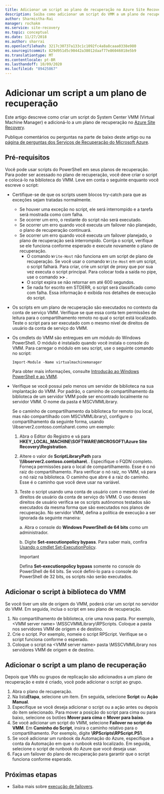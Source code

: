 ```yaml
---
title: Adicionar um script ao plano de recuperação no Azure Site Recovery
description: Saiba como adicionar um script do VMM a um plano de recuperação para recuperação de desastre de VMs do Hyper-V em nuvens do VMM.
author: Sharmistha-Rai
manager: rochakm
ms.service: site-recovery
ms.topic: conceptual
ms.date: 11/27/2018
ms.author: sharrai
ms.openlocfilehash: 3217c30737a133c1c1092fc4a8a8caaa0338e980
ms.sourcegitcommit: 829d951d5c90442a38012daaf77e86046018e5b9
ms.translationtype: MT
ms.contentlocale: pt-BR
ms.lasthandoff: 10/09/2020
ms.locfileid: "89425867"
---
```

# <a name="add-a-vmm-script-to-a-recovery-plan"></a>Adicionar um script a um plano de recuperação

Este artigo descreve como criar um script do System Center VMM (Virtual Machine Manager) e adicioná-lo a um plano de recuperação no [Azure Site Recovery](site-recovery-overview.md).

Publique comentários ou perguntas na parte de baixo deste artigo ou na [página de perguntas dos Serviços de Recuperação do Microsoft Azure](/answers/topics/azure-site-recovery.html).

## <a name="prerequisites"></a>Pré-requisitos

Você pode usar scripts do PowerShell em seus planos de recuperação. Para poder ser acessado no plano de recuperação, você deve criar o script e colocá-lo na biblioteca do VMM. Leve em conta o seguinte enquanto você escreve o script:

* Certifique-se de que os scripts usem blocos try-catch para que as exceções sejam tratadas normalmente.
    - Se houver uma exceção no script, ele será interrompido e a tarefa será mostrada como com falha.
    - Se ocorrer um erro, o restante do script não será executado.
    - Se ocorrer um erro quando você executa um failover não planejado, o plano de recuperação continuará.
    - Se ocorrer um erro quando você executa um failover planejado, o plano de recuperação será interrompido. Corrija o script, verifique se ele funciona conforme esperado e execute novamente o plano de recuperação.
        - O comando `Write-Host` não funciona em um script de plano de recuperação. Se você usar o comando `Write-Host` em um script, o script falhará. Para criar, crie um script de proxy que por sua vez executa o script principal. Para colocar toda a saída no pipe, use o comando **\>\>** .
        - O script expira se não retornar em até 600 segundos.
        - Se nada for escrito em STDERR, o script será classificado como com falha. Essa informação é exibida nos detalhes de execução do script.

* Os scripts em um plano de recuperação são executados no contexto da conta de serviço VMM. Verifique se que essa conta tem permissões de leitura para o compartilhamento remoto no qual o script está localizado. Teste o script para ser executado com o mesmo nível de direitos de usuário da conta de serviço do VMM.
* Os cmdlets do VMM são entregues em um módulo do Windows PowerShell. O módulo é instalado quando você instala o console do VMM. Para carregar o módulo em seu script, use o seguinte comando no script: 

    `Import-Module -Name virtualmachinemanager`

    Para obter mais informações, consulte [Introdução ao Windows PowerShell e ao VMM](/previous-versions/system-center/system-center-2012-R2/hh875013(v=sc.12)).
* Verifique se você possui pelo menos um servidor de biblioteca na sua implantação do VMM. Por padrão, o caminho de compartilhamento da biblioteca de um servidor VMM pode ser encontrado localmente no servidor VMM. O nome da pasta é MSCVMMLibrary.

  Se o caminho de compartilhamento da biblioteca for remoto (ou local, mas não compartilhado com MSCVMMLibrary), configure o compartilhamento da seguinte forma, usando \\libserver2.contoso.com\share\ como um exemplo:
  
  1. Abra o Editor do Registro e vá para **HKEY_LOCAL_MACHINE\SOFTWARE\MICROSOFT\Azure Site Recovery\Registration**.

  1. Altere o valor de **ScriptLibraryPath** para **\\\libserver2.contoso.com\share\\** . Especifique o FQDN completo. Forneça permissões para o local de compartilhamento. Esse é o nó raiz do compartilhamento. Para verificar o nó raiz, no VMM, vá para o nó raiz na biblioteca. O caminho que abre é a raiz do caminho. Esse é o caminho que você deve usar na variável.

  1. Teste o script usando uma conta de usuário com o mesmo nível de direitos de usuário da conta de serviço do VMM. O uso desses direitos de usuário verifica se os scripts autônomos testados são executados da mesma forma que são executados nos planos de recuperação. No servidor VMM, defina a política de execução a ser ignorada da seguinte maneira:

     a. Abra o console do **Windows PowerShell de 64 bits** como um administrador.
     
     b. Digite **Set-executionpolicy bypass**. Para saber mais, confira [Usando o cmdlet Set-ExecutionPolicy](/previous-versions/windows/it-pro/windows-powershell-1.0/ee176961(v=technet.10)).

     > [!IMPORTANT]
     > Defina **Set-executionpolicy bypass** somente no console do PowerShell de 64 bits. Se você defini-lo para o console do PowerShell de 32 bits, os scripts não serão executados.

## <a name="add-the-script-to-the-vmm-library"></a>Adicionar o script à biblioteca do VMM

Se você tiver um site de origem do VMM, poderá criar um script no servidor do VMM. Em seguida, inclua o script em seu plano de recuperação.

1. No compartilhamento de biblioteca, crie uma nova pasta. Por exemplo, \<VMM server name> \MSSCVMMLibrary\RPScripts. Coloque a pasta nos servidores VMM de origem e de destino.
1. Crie o script. Por exemplo, nomeie o script RPScript. Verifique se o script funciona conforme o esperado.
1. Coloque o script na \<VMM server name> pasta \MSSCVMMLibrary nos servidores VMM de origem e de destino.

## <a name="add-the-script-to-a-recovery-plan"></a>Adicionar o script a um plano de recuperação

Depois que VMs ou grupos de replicação são adicionados a um plano de recuperação e este é criado, você pode adicionar o script ao grupo.

1. Abra o plano de recuperação.
1. Na lista**Etapa**, selecione um item. Em seguida, selecione **Script** ou **Ação Manual**.
1. Especifique se você deseja adicionar o script ou a ação antes ou depois do item selecionado. Para mover a posição do script para cima ou para baixo, selecione os botões **Mover para cima** e **Mover para baixo**.
1. Se você adicionar um script do VMM, selecione **Failover no script do VMM**. Em **Caminho do Script**, insira o caminho relativo para o compartilhamento. Por exemplo, digite **\RPScripts\RPScript.PS1**.
1. Se você adicionar um runbook da Automação do Azure, especifique a conta da Automação em que o runbook está localizado. Em seguida, selecione o script de runbook do Azure que você deseja usar.
1. Faça um failover do plano de recuperação para garantir que o script funciona conforme esperado.


## <a name="next-steps"></a>Próximas etapas
* Saiba mais sobre [execução de failovers](site-recovery-failover.md).

